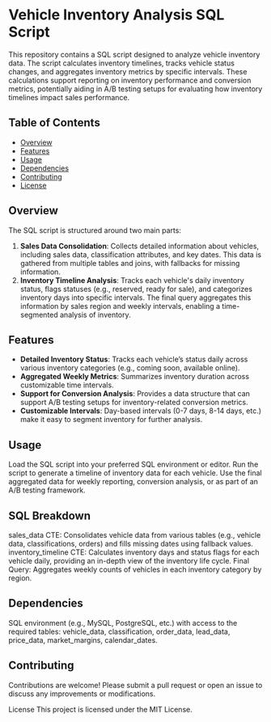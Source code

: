 # Vehicle Inventory Analysis SQL Script

This repository contains a SQL script designed to analyze vehicle inventory data. The script calculates inventory timelines, tracks vehicle status changes, and aggregates inventory metrics by specific intervals. These calculations support reporting on inventory performance and conversion metrics, potentially aiding in A/B testing setups for evaluating how inventory timelines impact sales performance.

## Table of Contents
- [Overview](#overview)
- [Features](#features)
- [Usage](#usage)
- [Dependencies](#dependencies)
- [Contributing](#contributing)
- [License](#license)

## Overview
The SQL script is structured around two main parts:
1. **Sales Data Consolidation**: Collects detailed information about vehicles, including sales data, classification attributes, and key dates. This data is gathered from multiple tables and joins, with fallbacks for missing information.
2. **Inventory Timeline Analysis**: Tracks each vehicle's daily inventory status, flags statuses (e.g., reserved, ready for sale), and categorizes inventory days into specific intervals. The final query aggregates this information by sales region and weekly intervals, enabling a time-segmented analysis of inventory.

## Features
- **Detailed Inventory Status**: Tracks each vehicle’s status daily across various inventory categories (e.g., coming soon, available online).
- **Aggregated Weekly Metrics**: Summarizes inventory duration across customizable time intervals.
- **Support for Conversion Analysis**: Provides a data structure that can support A/B testing setups for inventory-related conversion metrics.
- **Customizable Intervals**: Day-based intervals (0-7 days, 8-14 days, etc.) make it easy to segment inventory for further analysis.

## Usage
Load the SQL script into your preferred SQL environment or editor.
Run the script to generate a timeline of inventory data for each vehicle.
Use the final aggregated data for weekly reporting, conversion analysis, or as part of an A/B testing framework.
## SQL Breakdown
sales_data CTE: Consolidates vehicle data from various tables (e.g., vehicle data, classifications, orders) and fills missing dates using fallback values.
inventory_timeline CTE: Calculates inventory days and status flags for each vehicle daily, providing an in-depth view of the inventory life cycle.
Final Query: Aggregates weekly counts of vehicles in each inventory category by region.
## Dependencies
SQL environment (e.g., MySQL, PostgreSQL, etc.) with access to the required tables:
vehicle_data, classification, order_data, lead_data, price_data, market_margins, calendar_dates.
## Contributing
Contributions are welcome! Please submit a pull request or open an issue to discuss any improvements or modifications.

License
This project is licensed under the MIT License.
